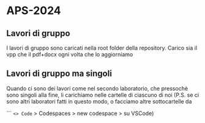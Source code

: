 # APS-2024

## Lavori di gruppo
I lavori di gruppo sono caricati nella root folder della repository. Carico sia il vpp che il pdf+docx ogni volta che lo aggiorniamo

## Lavori di gruppo ma singoli
Quando ci sono dei lavori come nel secondo laboratorio, che pressochè sono singoli alla fine, li carichiamo nelle cartelle di ciascuno di noi (P.S. se ci sono altri laboratori fatti in questo modo, o facciamo altre sottocartelle da 

``` `<> Code` > Codespaces > new codespace > su VSCode)
